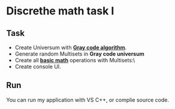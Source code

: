 # Discrethe math task I
## **Task**
- Create Universum with [**Gray code algorithm**](https://en.wikipedia.org/wiki/Gray_code).
- Generate random Multisets in **Gray code universum**
- Create all [**basic math**](https://en.wikipedia.org/wiki/Set_(mathematics)#Basic_operations) operations with Multisets:\
- Create console UI.
## Run
You can run my application with VS C++, or complie source code.
